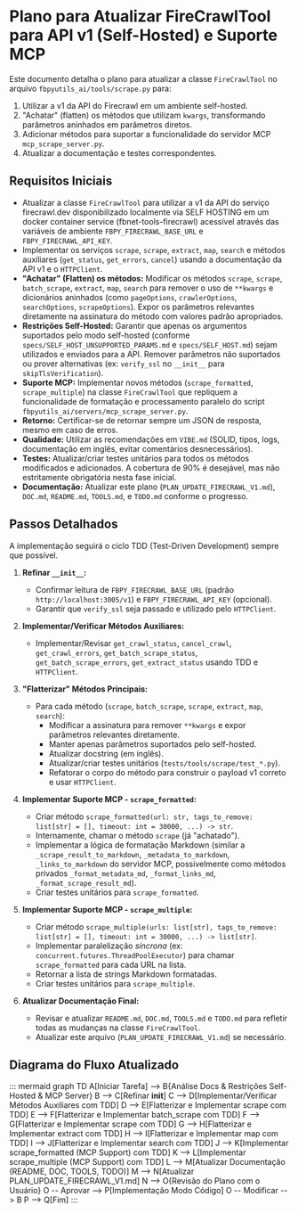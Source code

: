 # Plano para Atualizar FireCrawlTool para API v1 (Self-Hosted) e Suporte MCP

Este documento detalha o plano para atualizar a classe `FireCrawlTool` no arquivo `fbpyutils_ai/tools/scrape.py` para:
1.  Utilizar a v1 da API do Firecrawl em um ambiente self-hosted.
2.  "Achatar" (flatten) os métodos que utilizam `kwargs`, transformando parâmetros aninhados em parâmetros diretos.
3.  Adicionar métodos para suportar a funcionalidade do servidor MCP `mcp_scrape_server.py`.
4.  Atualizar a documentação e testes correspondentes.

## Requisitos Iniciais

*   Atualizar a classe `FireCrawlTool` para utilizar a v1 da API do serviço firecrawl.dev disponibilizado localmente via SELF HOSTING em um docker container service (fbnet-tools-firecrawl) acessível através das variáveis de ambiente `FBPY_FIRECRAWL_BASE_URL` e `FBPY_FIRECRAWL_API_KEY`.
*   Implementar os serviços `scrape`, `scrape`, `extract`, `map`, `search` e métodos auxiliares (`get_status`, `get_errors`, `cancel`) usando a documentação da API v1 e o `HTTPClient`.
*   **"Achatar" (Flatten) os métodos:** Modificar os métodos `scrape`, `scrape`, `batch_scrape`, `extract`, `map`, `search` para remover o uso de `**kwargs` e dicionários aninhados (como `pageOptions`, `crawlerOptions`, `searchOptions`, `scrapeOptions`). Expor os parâmetros relevantes diretamente na assinatura do método com valores padrão apropriados.
*   **Restrições Self-Hosted:** Garantir que apenas os argumentos suportados pelo modo self-hosted (conforme `specs/SELF_HOST_UNSUPPORTED_PARAMS.md` e `specs/SELF_HOST.md`) sejam utilizados e enviados para a API. Remover parâmetros não suportados ou prover alternativas (ex: `verify_ssl` no `__init__` para `skipTlsVerification`).
*   **Suporte MCP:** Implementar novos métodos (`scrape_formatted`, `scrape_multiple`) na classe `FireCrawlTool` que repliquem a funcionalidade de formatação e processamento paralelo do script `fbpyutils_ai/servers/mcp_scrape_server.py`.
*   **Retorno:** Certificar-se de retornar sempre um JSON de resposta, mesmo em caso de erros.
*   **Qualidade:** Utilizar as recomendações em `VIBE.md` (SOLID, tipos, logs, documentação em inglês, evitar comentários desnecessários).
*   **Testes:** Atualizar/criar testes unitários para todos os métodos modificados e adicionados. A cobertura de 90% é desejável, mas não estritamente obrigatória nesta fase inicial.
*   **Documentação:** Atualizar este plano (`PLAN_UPDATE_FIRECRAWL_V1.md`), `DOC.md`, `README.md`, `TOOLS.md`, e `TODO.md` conforme o progresso.

## Passos Detalhados

A implementação seguirá o ciclo TDD (Test-Driven Development) sempre que possível.

1.  **Refinar `__init__`:**
    *   Confirmar leitura de `FBPY_FIRECRAWL_BASE_URL` (padrão `http://localhost:3005/v1`) e `FBPY_FIRECRAWL_API_KEY` (opcional).
    *   Garantir que `verify_ssl` seja passado e utilizado pelo `HTTPClient`.

2.  **Implementar/Verificar Métodos Auxiliares:**
    *   Implementar/Revisar `get_crawl_status`, `cancel_crawl`, `get_crawl_errors`, `get_batch_scrape_status`, `get_batch_scrape_errors`, `get_extract_status` usando TDD e `HTTPClient`.

3.  **"Flatterizar" Métodos Principais:**
    *   Para cada método (`scrape`, `batch_scrape`, `scrape`, `extract`, `map`, `search`):
        *   Modificar a assinatura para remover `**kwargs` e expor parâmetros relevantes diretamente.
        *   Manter apenas parâmetros suportados pelo self-hosted.
        *   Atualizar docstring (em inglês).
        *   Atualizar/criar testes unitários (`tests/tools/scrape/test_*.py`).
        *   Refatorar o corpo do método para construir o payload v1 correto e usar `HTTPClient`.

4.  **Implementar Suporte MCP - `scrape_formatted`:**
    *   Criar método `scrape_formatted(url: str, tags_to_remove: list[str] = [], timeout: int = 30000, ...) -> str`.
    *   Internamente, chamar o método `scrape` (já "achatado").
    *   Implementar a lógica de formatação Markdown (similar a `_scrape_result_to_markdown`, `_metadata_to_markdown`, `_links_to_markdown` do servidor MCP, possivelmente como métodos privados `_format_metadata_md`, `_format_links_md`, `_format_scrape_result_md`).
    *   Criar testes unitários para `scrape_formatted`.

5.  **Implementar Suporte MCP - `scrape_multiple`:**
    *   Criar método `scrape_multiple(urls: list[str], tags_to_remove: list[str] = [], timeout: int = 30000, ...) -> list[str]`.
    *   Implementar paralelização *síncrona* (ex: `concurrent.futures.ThreadPoolExecutor`) para chamar `scrape_formatted` para cada URL na lista.
    *   Retornar a lista de strings Markdown formatadas.
    *   Criar testes unitários para `scrape_multiple`.

6.  **Atualizar Documentação Final:**
    *   Revisar e atualizar `README.md`, `DOC.md`, `TOOLS.md` e `TODO.md` para refletir todas as mudanças na classe `FireCrawlTool`.
    *   Atualizar este arquivo (`PLAN_UPDATE_FIRECRAWL_V1.md`) se necessário.

## Diagrama do Fluxo Atualizado

::: mermaid
graph TD
    A[Iniciar Tarefa] --> B{Análise Docs & Restrições Self-Hosted & MCP Server}
    B --> C[Refinar __init__]
    C --> D[Implementar/Verificar Métodos Auxiliares com TDD]
    D --> E[Flatterizar e Implementar scrape com TDD]
    E --> F[Flatterizar e Implementar batch_scrape com TDD]
    F --> G[Flatterizar e Implementar scrape com TDD]
    G --> H[Flatterizar e Implementar extract com TDD]
    H --> I[Flatterizar e Implementar map com TDD]
    I --> J[Flatterizar e Implementar search com TDD]
    J --> K[Implementar scrape_formatted (MCP Support) com TDD]
    K --> L[Implementar scrape_multiple (MCP Support) com TDD]
    L --> M[Atualizar Documentação (README, DOC, TOOLS, TODO)]
    M --> N[Atualizar PLAN_UPDATE_FIRECRAWL_V1.md]
    N --> O{Revisão do Plano com o Usuário}
    O -- Aprovar --> P[Implementação Modo Código]
    O -- Modificar --> B
    P --> Q[Fim]
:::
